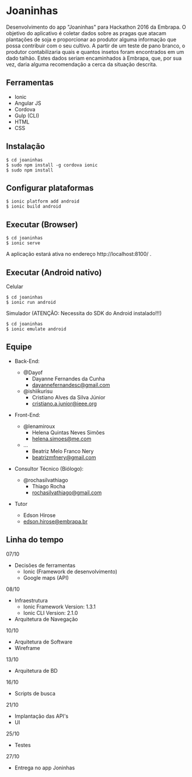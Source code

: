 # Joaninhas

Desenvolvimento do app "Joaninhas" para Hackathon 2016 da Embrapa. O objetivo do aplicativo é coletar dados sobre as pragas que atacam plantações de soja e proporcionar ao produtor alguma informação que possa contribuir com o seu cultivo. A partir de um teste de pano branco, o produtor contabilizaria quais e quantos insetos foram encontrados em um dado talhão. Estes dados seriam encaminhados à Embrapa, que, por sua vez, daria alguma recomendação a cerca da situação descrita.

## Ferramentas

 - Ionic
  - Angular JS
  - Cordova
  - Gulp (CLI)
  - HTML
  - CSS

## Instalação

```
$ cd joaninhas
$ sudo npm install -g cordova ionic
$ sudo npm install
```

## Configurar plataformas

```
$ ionic platform add android
$ ionic build android
```

## Executar (Browser)

```
$ cd joaninhas
$ ionic serve
```

A aplicação estará ativa no endereço http://localhost:8100/ .


## Executar (Android nativo)

Celular

```
$ cd joaninhas
$ ionic run android
```

Simulador (ATENÇÃO: Necessita do SDK do Android instalado!!!)

```
$ cd joaninhas
$ ionic emulate android
```

## Equipe

- Back-End:
    - @Dayof
        - Dayanne Fernandes da Cunha
        - dayannefernandesc@gmail.com
    - @ishiikurisu
        - Cristiano Alves da Silva Júnior
        - cristiano.a.junior@ieee.org

- Front-End:
    - @lenamiroux
        - Helena Quintas Neves Simões
        - helena.simoes@me.com
    - ...
        - Beatriz Melo Franco Nery
        - beatrizmfnery@gmail.com

- Consultor Técnico (Biólogo):
    - @rochasilvathiago
        - Thiago Rocha
        - rochasilvathiago@gmail.com

- Tutor
    - Edson Hirose
    - edson.hirose@embrapa.br


## Linha do tempo

07/10
- Decisões de ferramentas
  - Ionic (Framework de desenvolvimento)
  - Google maps (API)

08/10
- Infraestrutura
    - Ionic Framework Version: 1.3.1
    - Ionic CLI Version: 2.1.0
- Arquitetura de Navegação

10/10
- Arquitetura de Software
- Wireframe

13/10
- Arquitetura de BD

16/10
- Scripts de busca

21/10
- Implantação das API's
- UI

25/10
- Testes

27/10
- Entrega no app Joninhas
